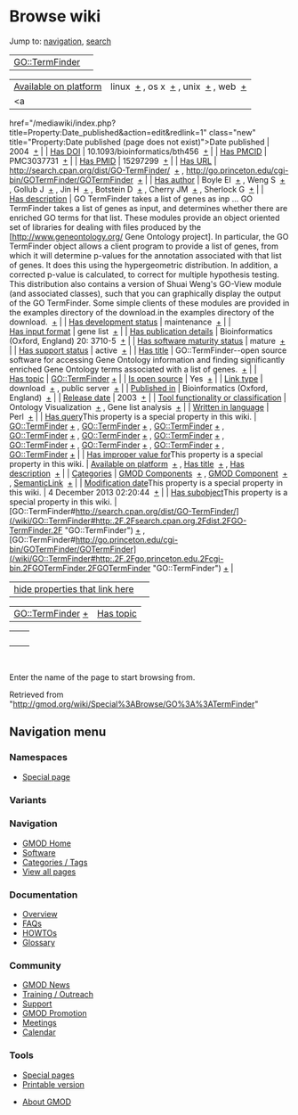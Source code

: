 <div id="mw-page-base" class="noprint">

</div>

<div id="mw-head-base" class="noprint">

</div>

<div id="content" class="mw-body" role="main">

<span id="top"></span>

<div id="mw-js-message" style="display:none;">

</div>



# <span dir="auto">Browse wiki</span>

<div id="bodyContent">

<div id="contentSub">

</div>

<div id="jump-to-nav" class="mw-jump">

Jump to: [navigation](#mw-navigation), [search](#p-search)

</div>

<div id="mw-content-text">

|                                                         |     |
|---------------------------------------------------------|-----|
| [GO::TermFinder](/wiki/GO::TermFinder "GO::TermFinder") |     |

|  |  |
|----|----|
| [Available on platform](/wiki/Property%3AAvailable_on_platform "Property:Available on platform") | <span class="smwb-value">linux  <span class="smwsearch">[+](/wiki/Special%3ASearchByProperty/Available-20on-20platform/linux "Special%3ASearchByProperty/Available-20on-20platform/linux")</span></span> , <span class="smwb-value">os x  <span class="smwsearch">[+](/wiki/Special%3ASearchByProperty/Available-20on-20platform/os-20x "Special%3ASearchByProperty/Available-20on-20platform/os-20x")</span></span> , <span class="smwb-value">unix  <span class="smwsearch">[+](/wiki/Special%3ASearchByProperty/Available-20on-20platform/unix "Special%3ASearchByProperty/Available-20on-20platform/unix")</span></span> , <span class="smwb-value">web  <span class="smwsearch">[+](/wiki/Special%3ASearchByProperty/Available-20on-20platform/web "Special%3ASearchByProperty/Available-20on-20platform/web")</span></span> |
| <a
href="/mediawiki/index.php?title=Property:Date_published&amp;action=edit&amp;redlink=1"
class="new"
title="Property:Date published (page does not exist)">Date published</a> | <span class="smwb-value">2004  <span class="smwsearch">[+](/wiki/Special%3ASearchByProperty/Date-20published/2004 "Special%3ASearchByProperty/Date-20published/2004")</span></span> |
| <a
href="/mediawiki/index.php?title=Property:Has_DOI&amp;action=edit&amp;redlink=1"
class="new" title="Property:Has DOI (page does not exist)">Has DOI</a> | <span class="smwb-value">10.1093/bioinformatics/bth456  <span class="smwsearch">[+](/wiki/Special%3ASearchByProperty/Has-20DOI/10.1093-2Fbioinformatics-2Fbth456 "Special%3ASearchByProperty/Has-20DOI/10.1093-2Fbioinformatics-2Fbth456")</span></span> |
| <a
href="/mediawiki/index.php?title=Property:Has_PMCID&amp;action=edit&amp;redlink=1"
class="new"
title="Property:Has PMCID (page does not exist)">Has PMCID</a> | <span class="smwb-value">PMC3037731  <span class="smwsearch">[+](/wiki/Special%3ASearchByProperty/Has-20PMCID/PMC3037731 "Special%3ASearchByProperty/Has-20PMCID/PMC3037731")</span></span> |
| <a
href="/mediawiki/index.php?title=Property:Has_PMID&amp;action=edit&amp;redlink=1"
class="new" title="Property:Has PMID (page does not exist)">Has PMID</a> | <span class="smwb-value">15297299  <span class="smwsearch">[+](/wiki/Special%3ASearchByProperty/Has-20PMID/15297299 "Special%3ASearchByProperty/Has-20PMID/15297299")</span></span> |
| [Has URL](/wiki/Property%3AHas_URL "Property:Has URL") | <span class="smwb-value"><a href="http://search.cpan.org/dist/GO-TermFinder/" class="external"
rel="nofollow">http://search.cpan.org/dist/GO-TermFinder/</a>  <span class="smwsearch">[+](/wiki/Special%3ASearchByProperty/Has-20URL/http%3A-2F-2Fsearch.cpan.org-2Fdist-2FGO-2DTermFinder-2F "Special%3ASearchByProperty/Has-20URL/http%3A-2F-2Fsearch.cpan.org-2Fdist-2FGO-2DTermFinder-2F")</span></span> , <span class="smwb-value"><a href="http://go.princeton.edu/cgi-bin/GOTermFinder/GOTermFinder"
class="external"
rel="nofollow">http://go.princeton.edu/cgi-bin/GOTermFinder/GOTermFinder</a>  <span class="smwsearch">[+](/wiki/Special%3ASearchByProperty/Has-20URL/http%3A-2F-2Fgo.princeton.edu-2Fcgi-2Dbin-2FGOTermFinder-2FGOTermFinder "Special%3ASearchByProperty/Has-20URL/http%3A-2F-2Fgo.princeton.edu-2Fcgi-2Dbin-2FGOTermFinder-2FGOTermFinder")</span></span> |
| <a
href="/mediawiki/index.php?title=Property:Has_author&amp;action=edit&amp;redlink=1"
class="new"
title="Property:Has author (page does not exist)">Has author</a> | <span class="smwb-value">Boyle EI  <span class="smwsearch">[+](/wiki/Special%3ASearchByProperty/Has-20author/Boyle-20EI "Special%3ASearchByProperty/Has-20author/Boyle-20EI")</span></span> , <span class="smwb-value">Weng S  <span class="smwsearch">[+](/wiki/Special%3ASearchByProperty/Has-20author/Weng-20S "Special%3ASearchByProperty/Has-20author/Weng-20S")</span></span> , <span class="smwb-value">Gollub J  <span class="smwsearch">[+](/wiki/Special%3ASearchByProperty/Has-20author/Gollub-20J "Special%3ASearchByProperty/Has-20author/Gollub-20J")</span></span> , <span class="smwb-value">Jin H  <span class="smwsearch">[+](/wiki/Special%3ASearchByProperty/Has-20author/Jin-20H "Special%3ASearchByProperty/Has-20author/Jin-20H")</span></span> , <span class="smwb-value">Botstein D  <span class="smwsearch">[+](/wiki/Special%3ASearchByProperty/Has-20author/Botstein-20D "Special%3ASearchByProperty/Has-20author/Botstein-20D")</span></span> , <span class="smwb-value">Cherry JM  <span class="smwsearch">[+](/wiki/Special%3ASearchByProperty/Has-20author/Cherry-20JM "Special%3ASearchByProperty/Has-20author/Cherry-20JM")</span></span> , <span class="smwb-value">Sherlock G  <span class="smwsearch">[+](/wiki/Special%3ASearchByProperty/Has-20author/Sherlock-20G "Special%3ASearchByProperty/Has-20author/Sherlock-20G")</span></span> |
| [Has description](/wiki/Property%3AHas_description "Property:Has description") | <span class="smwb-value">GO TermFinder takes a list of genes as inp<span class="smw-highlighter" data-type="2" state="persistent" data-title="Information"><span class="smwtext"> … </span><span class="smwttcontent">GO TermFinder takes a list of genes as input, and determines whether there are enriched GO terms for that list. These modules provide an object oriented set of libraries for dealing with files produced by the \[http://www.geneontology.org/ Gene Ontology project\]. In particular, the GO TermFinder object allows a client program to provide a list of genes, from which it will determine p-values for the annotation associated with that list of genes. It does this using the hypergeometric distribution. In addition, a corrected p-value is calculated, to correct for multiple hypothesis testing. This distribution also contains a version of Shuai Weng's GO-View module (and associated classes), such that you can graphically display the output of the GO TermFinder. Some simple clients of these modules are provided in the examples directory of the download.</span></span>in the examples directory of the download.  <span class="smwsearch">[+](/mediawiki/index.php?title=Special%3ASearchByProperty&x=Has-20description%2FGO-20TermFinder-20takes-20a-20list-20of-20genes-20as-20input%2C-20and-20determines-20whether-20there-20are-20enriched-20GO-20terms-20for-20that-20list.-20These-20modules-20provide-20an-20object-20oriented-20set-20of-20libraries-20for-20dealing-20with-20files-20produced-20by-20the-20-5Bhttp%3A-2F-2Fwww.geneontology.org-2F-20Gene-20Ontology-20project-5D.-20In-20particular%2C-20the-20GO-20TermFinder-20object-20allows-20a-20client-20program-20to-20provide-20a-20list-20of-20genes%2C-20from-20which-20it-20will-20determine-20p-2Dvalues-20for-20the-20annotation-20associated-20with-20that-20list-20of-20genes.-20It-20does-20this-20using-20the-20hypergeometric-20distribution.-20In-20addition%2C-20a-20corrected-20p-2Dvalue-20is-20calculated%2C-20to-20correct-20for-20multiple-20hypothesis-20testing.-20-20This-20distribution-20also-20contains-20a-20version-20of-20Shuai-20Weng%27s-20GO-2DView-20module-20%28and-20associated-20classes%29%2C-20such-20that-20you-20can-20graphically-20display-20the-20output-20of-20the-20GO-20TermFinder.-20Some-20simple-20clients-20of-20these-20modules-20are-20provided-20in-20the-20examples-20directory-20of-20the-20download. "Special%3ASearchByProperty")</span></span> |
| [Has development status](/wiki/Property%3AHas_development_status "Property:Has development status") | <span class="smwb-value">maintenance  <span class="smwsearch">[+](/wiki/Special%3ASearchByProperty/Has-20development-20status/maintenance "Special%3ASearchByProperty/Has-20development-20status/maintenance")</span></span> |
| [Has input format](/wiki/Property%3AHas_input_format "Property:Has input format") | <span class="smwb-value">gene list  <span class="smwsearch">[+](/wiki/Special%3ASearchByProperty/Has-20input-20format/gene-20list "Special%3ASearchByProperty/Has-20input-20format/gene-20list")</span></span> |
| <a
href="/mediawiki/index.php?title=Property:Has_publication_details&amp;action=edit&amp;redlink=1"
class="new"
title="Property:Has publication details (page does not exist)">Has publication details</a> | <span class="smwb-value">Bioinformatics (Oxford, England) 20: 3710-5  <span class="smwsearch">[+](/wiki/Special%3ASearchByProperty/Has-20publication-20details/Bioinformatics-20(Oxford,-20England)-2020:-203710-2D5 "Special%3ASearchByProperty/Has-20publication-20details/Bioinformatics-20(Oxford,-20England)-2020:-203710-2D5")</span></span> |
| [Has software maturity status](/wiki/Property%3AHas_software_maturity_status "Property:Has software maturity status") | <span class="smwb-value">mature  <span class="smwsearch">[+](/wiki/Special%3ASearchByProperty/Has-20software-20maturity-20status/mature "Special%3ASearchByProperty/Has-20software-20maturity-20status/mature")</span></span> |
| [Has support status](/wiki/Property%3AHas_support_status "Property:Has support status") | <span class="smwb-value">active  <span class="smwsearch">[+](/wiki/Special%3ASearchByProperty/Has-20support-20status/active "Special%3ASearchByProperty/Has-20support-20status/active")</span></span> |
| [Has title](/wiki/Property%3AHas_title "Property:Has title") | <span class="smwb-value">GO::TermFinder--open source software for accessing Gene Ontology information and finding significantly enriched Gene Ontology terms associated with a list of genes.  <span class="smwsearch">[+](/wiki/Special%3ASearchByProperty/Has-20title/GO%3A%3ATermFinder-2D-2Dopen-20source-20software-20for-20accessing-20Gene-20Ontology-20information-20and-20finding-20significantly-20enriched-20Gene-20Ontology-20terms-20associated-20with-20a-20list-20of-20genes. "Special%3ASearchByProperty/Has-20title/GO%3A%3ATermFinder-2D-2Dopen-20source-20software-20for-20accessing-20Gene-20Ontology-20information-20and-20finding-20significantly-20enriched-20Gene-20Ontology-20terms-20associated-20with-20a-20list-20of-20genes.")</span></span> |
| [Has topic](/wiki/Property%3AHas_topic "Property:Has topic") | <span class="smwb-value">[GO::TermFinder](/wiki/GO::TermFinder "GO::TermFinder") <span class="smwbrowse">[+](/wiki/Special%3ABrowse/GO%3A%3ATermFinder "Special%3ABrowse/GO%3A%3ATermFinder")</span></span> |
| [Is open source](/wiki/Property%3AIs_open_source "Property:Is open source") | <span class="smwb-value">Yes  <span class="smwsearch">[+](/wiki/Special%3ASearchByProperty/Is-20open-20source/Yes "Special%3ASearchByProperty/Is-20open-20source/Yes")</span></span> |
| [Link type](/wiki/Property%3ALink_type "Property:Link type") | <span class="smwb-value">download  <span class="smwsearch">[+](/wiki/Special%3ASearchByProperty/Link-20type/download "Special%3ASearchByProperty/Link-20type/download")</span></span> , <span class="smwb-value">public server  <span class="smwsearch">[+](/wiki/Special%3ASearchByProperty/Link-20type/public-20server "Special%3ASearchByProperty/Link-20type/public-20server")</span></span> |
| <a
href="/mediawiki/index.php?title=Property:Published_in&amp;action=edit&amp;redlink=1"
class="new"
title="Property:Published in (page does not exist)">Published in</a> | <span class="smwb-value">Bioinformatics (Oxford, England)  <span class="smwsearch">[+](/wiki/Special%3ASearchByProperty/Published-20in/Bioinformatics-20(Oxford,-20England) "Special%3ASearchByProperty/Published-20in/Bioinformatics-20(Oxford,-20England)")</span></span> |
| [Release date](/wiki/Property%3ARelease_date "Property:Release date") | <span class="smwb-value">2003  <span class="smwsearch">[+](/wiki/Special%3ASearchByProperty/Release-20date/2003 "Special%3ASearchByProperty/Release-20date/2003")</span></span> |
| [Tool functionality or classification](/wiki/Property%3ATool_functionality_or_classification "Property:Tool functionality or classification") | <span class="smwb-value">Ontology Visualization  <span class="smwsearch">[+](/wiki/Special%3ASearchByProperty/Tool-20functionality-20or-20classification/Ontology-20Visualization "Special%3ASearchByProperty/Tool-20functionality-20or-20classification/Ontology-20Visualization")</span></span> , <span class="smwb-value">Gene list analysis  <span class="smwsearch">[+](/wiki/Special%3ASearchByProperty/Tool-20functionality-20or-20classification/Gene-20list-20analysis "Special%3ASearchByProperty/Tool-20functionality-20or-20classification/Gene-20list-20analysis")</span></span> |
| [Written in language](/wiki/Property%3AWritten_in_language "Property:Written in language") | <span class="smwb-value">Perl  <span class="smwsearch">[+](/wiki/Special%3ASearchByProperty/Written-20in-20language/Perl "Special%3ASearchByProperty/Written-20in-20language/Perl")</span></span> |
| <span class="smw-highlighter" data-type="1" state="inline" data-title="Property"><span class="smwbuiltin">[Has query](/wiki/Property:Has_query "Property:Has query")</span><span class="smwttcontent">This property is a special property in this wiki.</span></span> | <span class="smwb-value">[GO::TermFinder](/wiki/GO::TermFinder#_QUERYbc2a44509e909a9854a1ea943ca42e91 "GO::TermFinder") <span class="smwbrowse">[+](/wiki/Special%3ABrowse/GO%3A%3ATermFinder-23_QUERYbc2a44509e909a9854a1ea943ca42e91 "Special%3ABrowse/GO%3A%3ATermFinder-23 QUERYbc2a44509e909a9854a1ea943ca42e91")</span></span> , <span class="smwb-value">[GO::TermFinder](/wiki/GO::TermFinder#_QUERYb087edaa07ceb7cbedcb71dbb6270170 "GO::TermFinder") <span class="smwbrowse">[+](/wiki/Special%3ABrowse/GO%3A%3ATermFinder-23_QUERYb087edaa07ceb7cbedcb71dbb6270170 "Special%3ABrowse/GO%3A%3ATermFinder-23 QUERYb087edaa07ceb7cbedcb71dbb6270170")</span></span> , <span class="smwb-value">[GO::TermFinder](/wiki/GO::TermFinder#_QUERY950aeef0a63f519a96218a618233001e "GO::TermFinder") <span class="smwbrowse">[+](/wiki/Special%3ABrowse/GO%3A%3ATermFinder-23_QUERY950aeef0a63f519a96218a618233001e "Special%3ABrowse/GO%3A%3ATermFinder-23 QUERY950aeef0a63f519a96218a618233001e")</span></span> , <span class="smwb-value">[GO::TermFinder](/wiki/GO::TermFinder#_QUERYdfa50e7d3f171b712aad8a0e64cc670e "GO::TermFinder") <span class="smwbrowse">[+](/wiki/Special%3ABrowse/GO%3A%3ATermFinder-23_QUERYdfa50e7d3f171b712aad8a0e64cc670e "Special%3ABrowse/GO%3A%3ATermFinder-23 QUERYdfa50e7d3f171b712aad8a0e64cc670e")</span></span> , <span class="smwb-value">[GO::TermFinder](/wiki/GO::TermFinder#_QUERY4457e57c08e95c40adb29449be32c8fc "GO::TermFinder") <span class="smwbrowse">[+](/wiki/Special%3ABrowse/GO%3A%3ATermFinder-23_QUERY4457e57c08e95c40adb29449be32c8fc "Special%3ABrowse/GO%3A%3ATermFinder-23 QUERY4457e57c08e95c40adb29449be32c8fc")</span></span> , <span class="smwb-value">[GO::TermFinder](/wiki/GO::TermFinder#_QUERY23150497ea9efda26f8a79e6ec98ce92 "GO::TermFinder") <span class="smwbrowse">[+](/wiki/Special%3ABrowse/GO%3A%3ATermFinder-23_QUERY23150497ea9efda26f8a79e6ec98ce92 "Special%3ABrowse/GO%3A%3ATermFinder-23 QUERY23150497ea9efda26f8a79e6ec98ce92")</span></span> , <span class="smwb-value">[GO::TermFinder](/wiki/GO::TermFinder#_QUERY65f772ab6cd08d60360754740c98f120 "GO::TermFinder") <span class="smwbrowse">[+](/wiki/Special%3ABrowse/GO%3A%3ATermFinder-23_QUERY65f772ab6cd08d60360754740c98f120 "Special%3ABrowse/GO%3A%3ATermFinder-23 QUERY65f772ab6cd08d60360754740c98f120")</span></span> , <span class="smwb-value">[GO::TermFinder](/wiki/GO::TermFinder#_QUERY04ee54136f389df41ba135c15a290e5e "GO::TermFinder") <span class="smwbrowse">[+](/wiki/Special%3ABrowse/GO%3A%3ATermFinder-23_QUERY04ee54136f389df41ba135c15a290e5e "Special%3ABrowse/GO%3A%3ATermFinder-23 QUERY04ee54136f389df41ba135c15a290e5e")</span></span> , <span class="smwb-value">[GO::TermFinder](/wiki/GO::TermFinder#_QUERY24a48a432adfe35d56a417ab33b53f9a "GO::TermFinder") <span class="smwbrowse">[+](/wiki/Special%3ABrowse/GO%3A%3ATermFinder-23_QUERY24a48a432adfe35d56a417ab33b53f9a "Special%3ABrowse/GO%3A%3ATermFinder-23 QUERY24a48a432adfe35d56a417ab33b53f9a")</span></span> , <span class="smwb-value">[GO::TermFinder](/wiki/GO::TermFinder#_QUERY68891b49f6ac1f4b58a6a6e86fab5309 "GO::TermFinder") <span class="smwbrowse">[+](/wiki/Special%3ABrowse/GO%3A%3ATermFinder-23_QUERY68891b49f6ac1f4b58a6a6e86fab5309 "Special%3ABrowse/GO%3A%3ATermFinder-23 QUERY68891b49f6ac1f4b58a6a6e86fab5309")</span></span> |
| <span class="smw-highlighter" data-type="1" state="inline" data-title="Property"><span class="smwbuiltin">[Has improper value for](/wiki/Property:Has_improper_value_for "Property:Has improper value for")</span><span class="smwttcontent">This property is a special property in this wiki.</span></span> | <span class="smwb-value">[Available on platform](/wiki/Property%3AAvailable_on_platform "Property:Available on platform")  <span class="smwsearch">[+](/wiki/Special%3ASearchByProperty/Has-20improper-20value-20for/Available-20on-20platform "Special%3ASearchByProperty/Has-20improper-20value-20for/Available-20on-20platform")</span></span> , <span class="smwb-value">[Has title](/wiki/Property%3AHas_title "Property:Has title")  <span class="smwsearch">[+](/wiki/Special%3ASearchByProperty/Has-20improper-20value-20for/Has-20title "Special%3ASearchByProperty/Has-20improper-20value-20for/Has-20title")</span></span> , <span class="smwb-value">[Has description](/wiki/Property%3AHas_description "Property:Has description")  <span class="smwsearch">[+](/wiki/Special%3ASearchByProperty/Has-20improper-20value-20for/Has-20description "Special%3ASearchByProperty/Has-20improper-20value-20for/Has-20description")</span></span> |
| [Categories](/wiki/Special%3ACategories "Special%3ACategories") | <span class="smwb-value">[GMOD Components](/wiki/Category%3AGMOD_Components "Category%3AGMOD Components")  <span class="smwsearch">[+](/wiki/Special%3ASearchByProperty/GMOD-20Components "Special%3ASearchByProperty/GMOD-20Components")</span></span> , <span class="smwb-value">[GMOD Component](/wiki/Category%3AGMOD_Component "Category%3AGMOD Component")  <span class="smwsearch">[+](/wiki/Special%3ASearchByProperty/GMOD-20Component "Special%3ASearchByProperty/GMOD-20Component")</span></span> , <span class="smwb-value"><a
href="/mediawiki/index.php?title=Category%3ASemanticLink&amp;action=edit&amp;redlink=1"
class="new"
title="Category%3ASemanticLink (page does not exist)">SemanticLink</a>  <span class="smwsearch">[+](/wiki/Special%3ASearchByProperty/SemanticLink "Special%3ASearchByProperty/SemanticLink")</span></span> |
| <span class="smw-highlighter" data-type="1" state="inline" data-title="Property"><span class="smwbuiltin">[Modification date](/wiki/Property:Modification_date "Property:Modification date")</span><span class="smwttcontent">This property is a special property in this wiki.</span></span> | <span class="smwb-value">4 December 2013 02:20:44  <span class="smwsearch">[+](/wiki/Special%3ASearchByProperty/Modification-20date/4-20December-202013-2002:20:44 "Special%3ASearchByProperty/Modification-20date/4-20December-202013-2002:20:44")</span></span> |
| <span class="smw-highlighter" data-type="1" state="inline" data-title="Property"><span class="smwbuiltin">[Has subobject](/wiki/Property%3AHas_subobject "Property:Has subobject")</span><span class="smwttcontent">This property is a special property in this wiki.</span></span> | <span class="smwb-value">[GO::TermFinder#http://search.cpan.org/dist/GO-TermFinder/](/wiki/GO::TermFinder#http:.2F.2Fsearch.cpan.org.2Fdist.2FGO-TermFinder.2F "GO::TermFinder") <span class="smwbrowse">[+](/wiki/Special%3ABrowse/GO%3A%3ATermFinder-23http%3A-2F-2Fsearch.cpan.org-2Fdist-2FGO-2DTermFinder-2F "Special%3ABrowse/GO%3A%3ATermFinder-23http%3A-2F-2Fsearch.cpan.org-2Fdist-2FGO-2DTermFinder-2F")</span></span> , <span class="smwb-value">[GO::TermFinder#http://go.princeton.edu/cgi-bin/GOTermFinder/GOTermFinder](/wiki/GO::TermFinder#http:.2F.2Fgo.princeton.edu.2Fcgi-bin.2FGOTermFinder.2FGOTermFinder "GO::TermFinder") <span class="smwbrowse">[+](/wiki/Special%3ABrowse/GO%3A%3ATermFinder-23http%3A-2F-2Fgo.princeton.edu-2Fcgi-2Dbin-2FGOTermFinder-2FGOTermFinder "Special%3ABrowse/GO%3A%3ATermFinder-23http%3A-2F-2Fgo.princeton.edu-2Fcgi-2Dbin-2FGOTermFinder-2FGOTermFinder")</span></span> |

<span id="smw_browse_incoming"></span>

|  |  |
|----|----|
| [hide properties that link here](/mediawiki/index.php?title=Special:Browse&offset=0&dir=out&article=GO%3A%3ATermFinder)  |  |

|  |  |
|----|----|
| <span class="smwb-ivalue">[GO::TermFinder](/wiki/GO::TermFinder "GO::TermFinder") <span class="smwbrowse">[+](/wiki/Special%3ABrowse/GO%3A%3ATermFinder "Special%3ABrowse/GO%3A%3ATermFinder")</span></span> | [Has topic](/wiki/Property%3AHas_topic "Property:Has topic") |

|     |     |
|-----|-----|
|     |     |

 

Enter the name of the page to start browsing from.  

</div>

<div class="printfooter">

Retrieved from "<http://gmod.org/wiki/Special%3ABrowse/GO%3A%3ATermFinder>"

</div>

<div id="catlinks" class="catlinks catlinks-allhidden">

</div>

<div class="visualClear">

</div>

</div>

</div>

<div id="mw-navigation">

## Navigation menu

<div id="mw-head">



<div id="left-navigation">

<div id="p-namespaces" class="vectorTabs" role="navigation"
aria-labelledby="p-namespaces-label">

### Namespaces

- <span id="ca-nstab-special">[Special
  page](/wiki/Special%3ABrowse/GO%3A%3ATermFinder "This is a special page, you cannot edit the page itself")</span>

</div>

<div id="p-variants" class="vectorMenu emptyPortlet" role="navigation"
aria-labelledby="p-variants-label">

### 

### Variants[](#)

<div class="menu">

</div>

</div>

</div>





</div>



</div>

</div>

</div>

<div id="mw-panel">

<div id="p-logo" role="banner">

<a href="/wiki/Main_Page"
style="background-image: url(http://gmod.org/images/GMOD-cogs.png);"
title="Visit the main page"></a>

</div>

<div id="p-Navigation" class="portal" role="navigation"
aria-labelledby="p-Navigation-label">

### Navigation

<div class="body">

- <span id="n-GMOD-Home">[GMOD Home](/wiki/Main_Page)</span>
- <span id="n-Software">[Software](/wiki/GMOD_Components)</span>
- <span id="n-Categories-.2F-Tags">[Categories /
  Tags](/wiki/Categories)</span>
- <span id="n-View-all-pages">[View all
  pages](/wiki/Special:AllPages)</span>

</div>

</div>

<div id="p-Documentation" class="portal" role="navigation"
aria-labelledby="p-Documentation-label">

### Documentation

<div class="body">

- <span id="n-Overview">[Overview](/wiki/Overview)</span>
- <span id="n-FAQs">[FAQs](/wiki/Category%3AFAQ)</span>
- <span id="n-HOWTOs">[HOWTOs](/wiki/Category%3AHOWTO)</span>
- <span id="n-Glossary">[Glossary](/wiki/Glossary)</span>

</div>

</div>

<div id="p-Community" class="portal" role="navigation"
aria-labelledby="p-Community-label">

### Community

<div class="body">

- <span id="n-GMOD-News">[GMOD News](/wiki/GMOD_News)</span>
- <span id="n-Training-.2F-Outreach">[Training /
  Outreach](/wiki/Training_and_Outreach)</span>
- <span id="n-Support">[Support](/wiki/Support)</span>
- <span id="n-GMOD-Promotion">[GMOD
  Promotion](/wiki/GMOD_Promotion)</span>
- <span id="n-Meetings">[Meetings](/wiki/Meetings)</span>
- <span id="n-Calendar">[Calendar](/wiki/Calendar)</span>

</div>

</div>

<div id="p-tb" class="portal" role="navigation"
aria-labelledby="p-tb-label">

### Tools

<div class="body">

- <span id="t-specialpages"><a href="/wiki/Special%3ASpecialPages" accesskey="q"
  title="A list of all special pages [q]">Special pages</a></span>
- <span id="t-print"><a
  href="/mediawiki/index.php?title=Special%3ABrowse/GO%3A%3ATermFinder&amp;printable=yes"
  rel="alternate" accesskey="p"
  title="Printable version of this page [p]">Printable version</a></span>

</div>

</div>

</div>

</div>

<div id="footer" role="contentinfo">

- <span id="footer-places-about">[About
  GMOD](/wiki/GMOD%3AAbout "GMOD%3AAbout")</span>

<!-- -->






</div>
